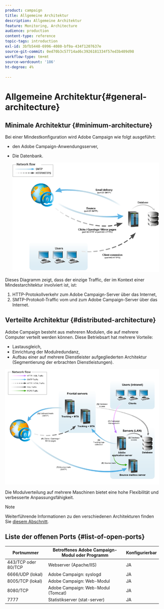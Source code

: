 ```yaml
---
product: campaign
title: Allgemeine Architektur
description: Allgemeine Architektur
feature: Monitoring, Architecture
audience: production
content-type: reference
topic-tags: introduction
exl-id: 3bfb5448-6996-4080-bf9a-434f1207637e
source-git-commit: 0ed70b3c57714ad6c3926181334f57ed3b409d98
workflow-type: tm+mt
source-wordcount: '186'
ht-degree: 4%

---
```


# Allgemeine Architektur{#general-architecture}



## Minimale Architektur {#minimum-architecture}

Bei einer Mindestkonfiguration wird Adobe Campaign wie folgt ausgeführt:

* den Adobe Campaign-Anwendungsserver,
* Die Datenbank.

  ![](assets/formation_exploitation.png)

Dieses Diagramm zeigt, dass der einzige Traffic, der im Kontext einer Mindestarchitektur involviert ist, ist:

1. HTTP-Protokollverkehr zum Adobe Campaign-Server über das Internet,
1. SMTP-Protokoll-Traffic vom und zum Adobe Campaign-Server über das Internet.

## Verteilte Architektur {#distributed-architecture}

Adobe Campaign besteht aus mehreren Modulen, die auf mehrere Computer verteilt werden können. Diese Betriebsart hat mehrere Vorteile:

* Lastausgleich,
* Einrichtung der Modulredundanz,
* Aufbau einer auf mehrere Dienstleister aufgegliederten Architektur (Segmentierung der erbrachten Dienstleistungen).

![](assets/architecturerepartie.png)

Die Modulverteilung auf mehrere Maschinen bietet eine hohe Flexibilität und verbesserte Anpassungsfähigkeit.

>[!NOTE]
>
>Weiterführende Informationen zu den verschiedenen Architekturen finden Sie [diesem Abschnitt](../../installation/using/general-architecture.md).

## Liste der offenen Ports {#list-of-open-ports}

| Portnummer | Betroffenes Adobe Campaign-Modul oder Programm | Konfigurierbar |
|---|---|---|
| 443/TCP oder 80/TCP | Webserver (Apache/IIS) | JA |
| 6666/UDP (lokal) | Adobe Campaign: syslogd | JA |
| 8005/TCP (lokal) | Adobe Campaign: Web-Modul | JA |
| 8080/TCP | Adobe Campaign: Web-Modul (Tomcat) | JA |
| 7777 | Statistikserver (stat-server) | JA |
